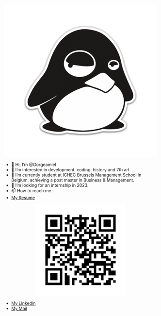 <p align="center">
    <img src="/penguin.png"/>
</p>

- 👋 Hi, I’m @Gorgeamiel
- 👀 I’m interested in development, coding, history and 7th art.
- 🌱 I’m currently student at ICHEC Brussels Management School in Belgium, achieving a post master in Business & Management.
- 💞️ I’m looking for an internship in 2023.
- 📫 How to reach me :
- [My Resume](https://gorgeamiel.github.io/My_Resume/)

<p align="center">
    <img src="/my_resume_website_qr_code.png"/>
</p>

- [My Linkedin](https://www.linkedin.com/feed/)
- [My Mail](antoine.deselyslongchamps.pro@gmail.com)


<!---
Gorgeamiel/Gorgeamiel is a ✨ special ✨ repository because its `README.md` (this file) appears on your GitHub profile.
You can click the Preview link to take a look at your changes.
--->
